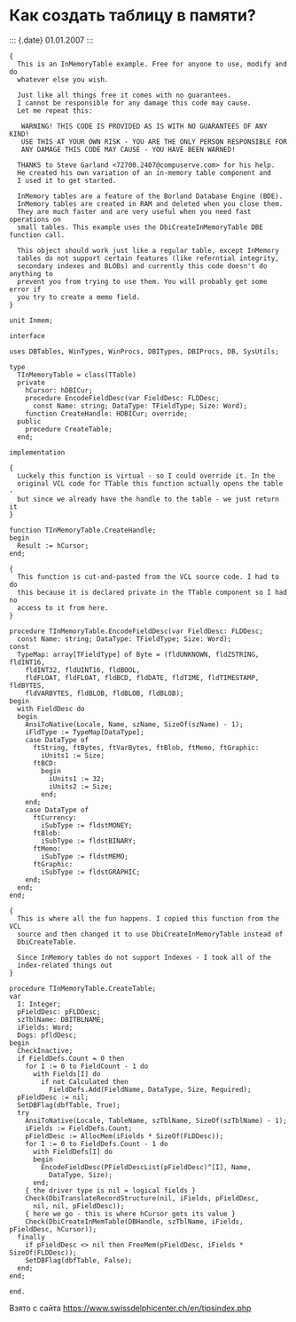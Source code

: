 Как создать таблицу в памяти?
=============================

::: {.date}
01.01.2007
:::

    { 
      This is an InMemoryTable example. Free for anyone to use, modify and do 
      whatever else you wish. 
     
      Just like all things free it comes with no guarantees. 
      I cannot be responsible for any damage this code may cause. 
      Let me repeat this: 
     
       WARNING! THIS CODE IS PROVIDED AS IS WITH NO GUARANTEES OF ANY KIND! 
       USE THIS AT YOUR OWN RISK - YOU ARE THE ONLY PERSON RESPONSIBLE FOR 
       ANY DAMAGE THIS CODE MAY CAUSE - YOU HAVE BEEN WARNED! 
     
      THANKS to Steve Garland <72700.2407@compuserve.com> for his help. 
      He created his own variation of an in-memory table component and 
      I used it to get started. 
     
      InMemory tables are a feature of the Borland Database Engine (BDE). 
      InMemory tables are created in RAM and deleted when you close them. 
      They are much faster and are very useful when you need fast operations on 
      small tables. This example uses the DbiCreateInMemoryTable DBE function call. 
     
      This object should work just like a regular table, except InMemory 
      tables do not support certain features (like referntial integrity, 
      secondary indexes and BLOBs) and currently this code doesn't do anything to 
      prevent you from trying to use them. You will probably get some error if 
      you try to create a memo field. 
    } 
     
    unit Inmem; 
     
    interface 
     
    uses DBTables, WinTypes, WinProcs, DBITypes, DBIProcs, DB, SysUtils; 
     
    type 
      TInMemoryTable = class(TTable) 
      private 
        hCursor: hDBICur; 
        procedure EncodeFieldDesc(var FieldDesc: FLDDesc; 
          const Name: string; DataType: TFieldType; Size: Word); 
        function CreateHandle: HDBICur; override; 
      public 
        procedure CreateTable; 
      end; 
     
    implementation 
     
    { 
      Luckely this function is virtual - so I could override it. In the 
      original VCL code for TTable this function actually opens the table - 
      but since we already have the handle to the table - we just return it 
    } 
     
    function TInMemoryTable.CreateHandle; 
    begin 
      Result := hCursor; 
    end; 
     
    { 
      This function is cut-and-pasted from the VCL source code. I had to do 
      this because it is declared private in the TTable component so I had no 
      access to it from here. 
    } 
     
    procedure TInMemoryTable.EncodeFieldDesc(var FieldDesc: FLDDesc; 
      const Name: string; DataType: TFieldType; Size: Word); 
    const 
      TypeMap: array[TFieldType] of Byte = (fldUNKNOWN, fldZSTRING, fldINT16, 
        fldINT32, fldUINT16, fldBOOL, 
        fldFLOAT, fldFLOAT, fldBCD, fldDATE, fldTIME, fldTIMESTAMP, fldBYTES, 
        fldVARBYTES, fldBLOB, fldBLOB, fldBLOB); 
    begin 
      with FieldDesc do 
      begin 
        AnsiToNative(Locale, Name, szName, SizeOf(szName) - 1); 
        iFldType := TypeMap[DataType]; 
        case DataType of 
          ftString, ftBytes, ftVarBytes, ftBlob, ftMemo, ftGraphic: 
            iUnits1 := Size; 
          ftBCD: 
            begin 
              iUnits1 := 32; 
              iUnits2 := Size; 
            end; 
        end; 
        case DataType of 
          ftCurrency: 
            iSubType := fldstMONEY; 
          ftBlob: 
            iSubType := fldstBINARY; 
          ftMemo: 
            iSubType := fldstMEMO; 
          ftGraphic: 
            iSubType := fldstGRAPHIC; 
        end; 
      end; 
    end; 
     
    { 
      This is where all the fun happens. I copied this function from the VCL 
      source and then changed it to use DbiCreateInMemoryTable instead of 
      DbiCreateTable. 
     
      Since InMemory tables do not support Indexes - I took all of the 
      index-related things out 
    } 
     
    procedure TInMemoryTable.CreateTable; 
    var 
      I: Integer; 
      pFieldDesc: pFLDDesc; 
      szTblName: DBITBLNAME; 
      iFields: Word; 
      Dogs: pfldDesc; 
    begin 
      CheckInactive; 
      if FieldDefs.Count = 0 then 
        for I := 0 to FieldCount - 1 do 
          with Fields[I] do 
            if not Calculated then 
              FieldDefs.Add(FieldName, DataType, Size, Required); 
      pFieldDesc := nil; 
      SetDBFlag(dbfTable, True); 
      try 
        AnsiToNative(Locale, TableName, szTblName, SizeOf(szTblName) - 1); 
        iFields := FieldDefs.Count; 
        pFieldDesc := AllocMem(iFields * SizeOf(FLDDesc)); 
        for I := 0 to FieldDefs.Count - 1 do 
          with FieldDefs[I] do 
          begin 
            EncodeFieldDesc(PFieldDescList(pFieldDesc)^[I], Name, 
              DataType, Size); 
          end; 
        { the driver type is nil = logical fields } 
        Check(DbiTranslateRecordStructure(nil, iFields, pFieldDesc, 
          nil, nil, pFieldDesc)); 
        { here we go - this is where hCursor gets its value } 
        Check(DbiCreateInMemTable(DBHandle, szTblName, iFields, pFieldDesc, hCursor)); 
      finally 
        if pFieldDesc <> nil then FreeMem(pFieldDesc, iFields * SizeOf(FLDDesc)); 
        SetDBFlag(dbfTable, False); 
      end; 
    end; 
     
    end. 

Взято с сайта <https://www.swissdelphicenter.ch/en/tipsindex.php>
